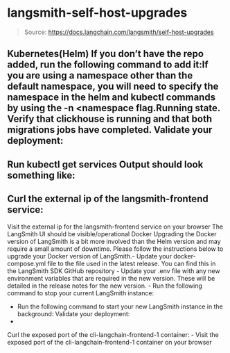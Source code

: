 # langsmith-self-host-upgrades

> Source: https://docs.langchain.com/langsmith/self-host-upgrades

Kubernetes(Helm)
If you don’t have the repo added, run the following command to add it:If you are using a namespace other than the default namespace, you will need to specify the namespace in the
helm
and kubectl
commands by using the -n <namespace
flag.Running
state. Verify that clickhouse is running and that both migrations
jobs have completed.
Validate your deployment:
-
Run
kubectl get services
Output should look something like:
-
Curl the external ip of the
langsmith-frontend
service:
-
Visit the external ip for the
langsmith-frontend
service on your browser The LangSmith UI should be visible/operational
Docker
Upgrading the Docker version of LangSmith is a bit more involved than the Helm version and may require a small amount of downtime. Please follow the instructions below to upgrade your Docker version of LangSmith.- Update your
docker-compose.yml
file to the file used in the latest release. You can find this in the LangSmith SDK GitHub repository - Update your
.env
file with any new environment variables that are required in the new version. These will be detailed in the release notes for the new version. - Run the following command to stop your current LangSmith instance:
- Run the following command to start your new LangSmith instance in the background:
Validate your deployment:
-
Curl the exposed port of the
cli-langchain-frontend-1
container: -
Visit the exposed port of the
cli-langchain-frontend-1
container on your browser